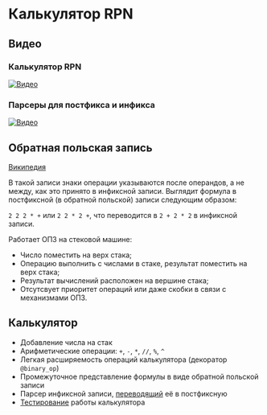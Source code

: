# Калькулятор RPN
## Видео
### Калькулятор RPN
[![Видео](https://img.youtube.com/vi/6xW7Zt9UIj0/maxresdefault.jpg)](https://youtu.be/6xW7Zt9UIj0)
### Парсеры для постфикса и инфикса
[![Видео](https://img.youtube.com/vi/v7ps2A_ofvc/maxresdefault.jpg)](https://youtu.be/v7ps2A_ofvc)

## Обратная польская запись
[Википедия](https://ru.wikipedia.org/wiki/%D0%9E%D0%B1%D1%80%D0%B0%D1%82%D0%BD%D0%B0%D1%8F_%D0%BF%D0%BE%D0%BB%D1%8C%D1%81%D0%BA%D0%B0%D1%8F_%D0%B7%D0%B0%D0%BF%D0%B8%D1%81%D1%8C)

В такой записи знаки операции указываются после операндов, 
а не между, как это принято в инфиксной записи. Выглядит формула 
в постфиксной (в обратной польской) записи следующим образом:

`2 2 2 * +` или `2 2 * 2 +`, что переводится в 
`2 + 2 * 2` в инфиксной записи.

Работает ОПЗ на стековой машине:
- Число поместить на верх стака;
- Операцию выполнить с числами в стаке, результат поместить на верх стака;
- Результат вычислений расположен на вершине стака;
- Отсутсвует приоритет операций или даже скобки в связи с механизмами ОПЗ.

## Калькулятор
- Добавление числа на стак
- Арифметические операции: `+`, `-`, `*`, `//`, `%`, `^`
- Легкая расширяемость операций калькулятора (декоратор `@binary_op`)
- Промежуточное представление формулы в виде обратной польской записи
- Парсер инфиксной записи, [переводящий](https://ru.wikipedia.org/wiki/%D0%90%D0%BB%D0%B3%D0%BE%D1%80%D0%B8%D1%82%D0%BC_%D1%81%D0%BE%D1%80%D1%82%D0%B8%D1%80%D0%BE%D0%B2%D0%BE%D1%87%D0%BD%D0%BE%D0%B9_%D1%81%D1%82%D0%B0%D0%BD%D1%86%D0%B8%D0%B8) её в постфиксную
- [Тестирование](test.py) работы калькулятора
